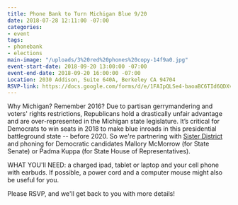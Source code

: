 ```yaml
---
title: Phone Bank to Turn Michigan Blue 9/20
date: 2018-07-28 12:11:00 -07:00
categories:
- event
tags:
- phonebank
- elections
main-image: "/uploads/3%20red%20phones%20copy-14f9a0.jpg"
event-start-date: 2018-09-20 13:00:00 -07:00
event-end-date: 2018-09-20 16:00:00 -07:00
Location: 2030 Addison, Suite 640A, Berkeley CA 94704
RSVP-link: https://docs.google.com/forms/d/e/1FAIpQLSe4-baoaBC6TId6QDXv6qZ9V-FpADclKbJvLLGfNWDjXlNUaQ/viewform
---
```


Why Michigan? Remember 2016? Due to partisan gerrymandering and voters' rights restrictions, Republicans hold a drastically unfair advantage and are over-represented in the Michigan state legislature. It’s critical for Democrats to win seats in 2018 to make blue inroads in this presidential battleground state -- before 2020. So we're partnering with [Sister District](https://www.sisterdistrict.com/teams/california/ca13) and phoning for Democratic candidates Mallory McMorrow (for State Senate) or Padma Kuppa (for State House of Representatives).

WHAT YOU'll NEED: a charged ipad, tablet or laptop and your cell phone with earbuds.  If possible, a power cord and a computer mouse might also be useful for you.

Please RSVP, and we'll get back to you with more details!